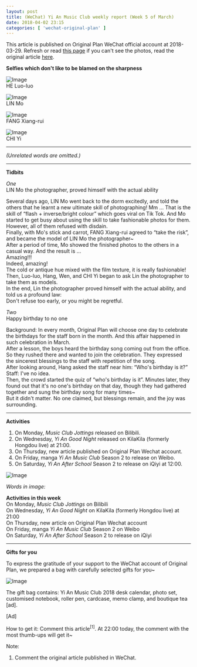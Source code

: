 ```yaml
---
layout: post
title: (WeChat) Yi An Music Club weekly report (Week 5 of March)
date: 2018-04-02 23:15
categories: [ 'wechat-original-plan' ]
---
```


This article is published on Original Plan WeChat official account at 2018-03-29. Refresh or read [this page](https://github.com/Quadrifolium/originalplan/blob/gh-pages/_posts/WeChat/2018-04-02-WeChat-Original-Plan.md) if you can't see the photos, read the original article [here](https://mp.weixin.qq.com/s/9RR5t_ANAVsziQq71c02fw).

<!-- more -->

**Selfies which don't like to be blamed on the sharpness**

![Image](https://mmbiz.qpic.cn/mmbiz_jpg/XOMVurd7hjRsSUIuvI8hiacGLuHgfZEL6MTbkEBOWXIlvibeVuY0B9r5mKoCb0Vmgz7QXewVjv2dWic54u7YKavKQ/640)  
HE Luo-luo

![Image](https://mmbiz.qpic.cn/mmbiz_jpg/XOMVurd7hjRsSUIuvI8hiacGLuHgfZEL6icic65zhibmqZQiaw85b0cCGQMghoXMsicTuZFUEBuaklgnx1lUiawJPVkmA/640)  
LIN Mo

![Image](https://mmbiz.qpic.cn/mmbiz_jpg/XOMVurd7hjRsSUIuvI8hiacGLuHgfZEL6cZWxqwtcoQvHT3TgV6ak8NIViavEuInDKPAWbibElxHCk2ad3hwSF0vg/640)  
FANG Xiang-rui

![Image](https://mmbiz.qpic.cn/mmbiz_jpg/XOMVurd7hjRsSUIuvI8hiacGLuHgfZEL66sz6GKRnicMSdXic2Djia85zPMZhnFNBF9TEeib2PUszQIz3eywya9ekRw/640)  
CHI Yi

---

*(Unrelated words are omitted.)*

---

**Tidbits**

*One*  
LIN Mo the photographer, proved himself with the actual ability

Several days ago, LIN Mo went back to the dorm excitedly, and told the others that he learnt a new ultimate skill of photographing! Mm … That is the skill of “flash + inverse/bright colour” which goes viral on Tik Tok. And Mo started to get busy about using the skill to take fashionable photos for them. However, all of them refused with disdain.  
Finally, with Mo's stick and carrot, FANG Xiang-rui agreed to “take the risk”, and became the model of LIN Mo the photographer~  
After a period of time, Mo showed the finished photos to the others in a casual way. And the result is …  
Amazing!!!  
Indeed, amazing!  
The cold or antique hue mixed with the film texture, it is really fashionable! Then, Luo-luo, Hang, Wen, and CHI Yi began to ask Lin the photographer to take them as models.  
In the end, Lin the photographer proved himself with the actual ability, and told us a profound law:  
Don't refuse too early, or you might be regretful.

*Two*  
Happy birthday to no one

Background: In every month, Original Plan will choose one day to celebrate the birthdays for the staff born in the month. And this affair happened in such celebration in March.  
After a lesson, the boys heard the birthday song coming out from the office. So they rushed there and wanted to join the celebration. They expressed the sincerest blessings to the staff with repetition of the song.  
After looking around, Hang asked the staff near him: “Who's birthday is it?”  
Staff: I've no idea.  
Then, the crowd started the quiz of “who's birthday is it”. Minutes later, they found out that it's no one's birthday on that day, though they had gathered together and sung the birthday song for many times~  
But it didn't matter. No one claimed, but blessings remain, and the joy was surrounding.

---

**Activities**

1. On Monday, *Music Club Jottings* released on Bilibili.
1. On Wednesday, *Yi An Good Night* released on KilaKila (formerly Hongdou live) at 21:00.
1. On Thursday, new article published on Original Plan Wechat account.
1. On Friday, manga *Yi An Music Club* Season 2 to release on Weibo.
1. On Saturday, *Yi An After School* Season 2 to release on iQiyi at 12:00.

![Image](https://mmbiz.qpic.cn/mmbiz_jpg/XOMVurd7hjRsSUIuvI8hiacGLuHgfZEL6KX7WyYk36ImngEq4yvsavuHUvuO94JTicaqAKGRgpZibdntV4ENqMN0Q/640)

*Words in image:*

**Activities in this week**  
On Monday, *Music Club Jottings* on Bilibili  
On Wednesday, *Yi An Good Night* on KilaKila (formerly Hongdou live) at 21:00  
On Thursday, new article on Original Plan Wechat account  
On Friday, manga *Yi An Music Club* Season 2 on Weibo  
On Saturday, *Yi An After School* Season 2 to release on iQiyi  

---

**Gifts for you**

To express the gratitude of your support to the WeChat account of Original Plan, we prepared a bag with carefully selected gifts for you~

![Image](https://mmbiz.qpic.cn/mmbiz_jpg/XOMVurd7hjRsSUIuvI8hiacGLuHgfZEL6EGVCdHicwqH5KOHWib3c7bMlC6pGP0Iic1lRupea9kLYp09tMLg9ibZl9A/640)

The gift bag contains: Yi An Music Club 2018 desk calendar, photo set, customised notebook, roller pen, cardcase, memo clamp, and boutique tea [ad].

[Ad]  

How to get it: Comment this article<sup>[1]</sup>. At 22:00 today, the comment with the most thumb-ups will get it~

Note:
1. Comment the original article published in WeChat.
